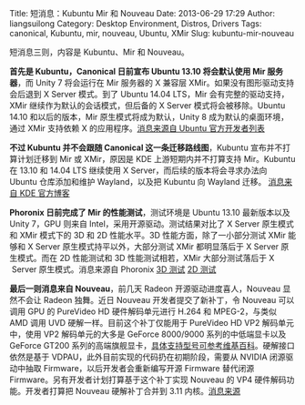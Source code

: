 Title: 短消息：Kubuntu Mir 和 Nouveau
Date: 2013-06-29 17:29
Author: liangsuilong
Category: Desktop Environment, Distros, Drivers
Tags: canonical, Kubuntu, mir, nouveau, Ubuntu, XMir
Slug: kubuntu-mir-nouveau

短消息三则，内容是 Kubuntu、Mir 和 Nouveau。  

**首先是 Kubuntu，Canonical 日前宣布 Ubuntu 13.10 将会默认使用 Mir
服务器**，而 Unity 7 将会运行在 Mir 服务器的 X 兼容层
XMir。如果没有图形驱动支持会后退到 X Server 模式。到了 Ubuntu 14.04
LTS，Mir 会有完整的驱动支持，XMir 继续作为默认的会话模式，但后备的 X
Server 模式将会被移除。Ubuntu 14.10 和以后的版本，Mir
原生模式将成为默认，Unity 8 成为默认的桌面环境，通过 XMir 支持依赖 X
的应用程序。[消息来源自 Ubuntu
官方开发者列表](https://lists.ubuntu.com/archives/ubuntu-devel/2013-June/037401.html)

**不过 Kubuntu 并不会跟随 Canonical 这一条迁移路线图**，Kubuntu
宣布并不打算计划迁移到 Mir 或 XMir，原因是 KDE 上游短期内并不打算支持
Mir。Kubuntu 在 13.10 和 14.04 LTS 继续使用 X
Server，而后续的版本将会寻求办法向 Ubuntu 仓库添加和维护 Wayland，以及把
Kubuntu 向 Wayland 迁移。 [消息来自 KDE
官方博客](http://blogs.kde.org/2013/06/26/kubuntu-wont-be-switching-mir-or-xmir)

**Phoronix 日前完成了 Mir 的性能测试**，测试环境是 Ubuntu 13.10
最新版本以及 Unity 7，GPU 则来自 Intel，采用开源驱动。测试结果对比了 X
Server 原生模式和 XMir 模式下的 3D 和 2D 性能水平。3D
性能方面，除了一小部分测试 XMir 能够和 X Server
原生模式持平以外，大部分测试 XMir 都明显落后于 X Server 原生模式。而在
2D 性能测试和 3D 性能测试相若，XMir 大部分测试落后于 X  Server
原生模式。消息来源自 Phoronix [3D
测试](http://www.phoronix.com/scan.php?page=article&item=ubuntu_xmir_benchmark)
[2D
测试](http://www.phoronix.com/scan.php?page=article&item=ubuntu_xmir_2d)

**最后一则消息来自 Nouveau**，前几天 Radeon 开源驱动进度喜人，Nouveau
显然不会让 Radeon 独舞。近日 Nouveau 开发者提交了新补丁，令 Nouveau
可以调用 GPU 的 PureVideo HD 硬件解码单元进行 H.264 和 MPEG-2，与类似
AMD 调用 UVD 硬解一样。目前这个补丁仅能用于 PureVideo HD VP2
解码单元中，使用 VP2 解码单元的大多是 GeForce 8000/9000
系列的中低端显卡以及 GeForce GT200
系列的高端旗舰显卡，[具体支持型号可参考维基百科](http://en.wikipedia.org/wiki/Nvidia_PureVideo)。硬解接口依然是基于
VDPAU，此外目前实现的代码扔在初期阶段，需要从 NVIDIA 闭源驱动中抽取
Firmware，以后开发者会重新编写开源 Firmware 替代闭源
Firmware。另有开发者计划打算基于这个补丁实现 Nouveau 的 VP4
硬件解码功能。开发者打算把 Nouveau 硬解补丁合并到 3.11
内核。[消息来源](http://www.phoronix.com/scan.php?page=news_item&px=MTM5ODE)
